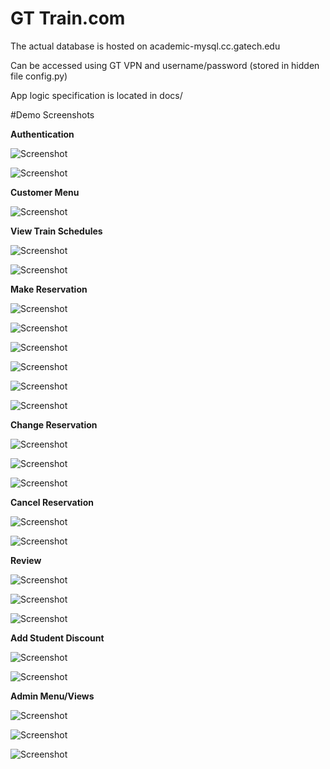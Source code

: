 # GT Train.com

The actual database is hosted on academic-mysql.cc.gatech.edu

Can be accessed using GT VPN and username/password (stored in hidden file config.py)

App logic specification is located in docs/

#Demo Screenshots


**Authentication**


![Screenshot](http://s20.postimg.org/70ful9jy5/registration.png)

![Screenshot](http://s20.postimg.org/erwkjto3h/login.png)


**Customer Menu**


![Screenshot](http://s20.postimg.org/ycb3mloot/menu.png)


**View Train Schedules**


![Screenshot](http://s20.postimg.org/9kbhfd7i5/sche.png)

![Screenshot](http://s20.postimg.org/4ztwe6d6l/sche2.png)


**Make Reservation**


![Screenshot](http://s20.postimg.org/6iyxu0fgd/reserve1.png)

![Screenshot](http://s20.postimg.org/x5beizjnh/reserve2.png)

![Screenshot](http://s20.postimg.org/5w014hikd/reserve3.png)

![Screenshot](http://s20.postimg.org/95egay6nx/reserve4.png)

![Screenshot](http://s20.postimg.org/kt8i5hvst/reserve5.png)

![Screenshot](http://s20.postimg.org/ew982f41p/reserve6.png)


**Change Reservation**


![Screenshot](http://s20.postimg.org/bj0zfpagt/update1.png)

![Screenshot](http://s20.postimg.org/4iczmx8ot/update2.png)

![Screenshot](http://s20.postimg.org/xw8q2ibel/update3.png)


**Cancel Reservation**


![Screenshot](http://s20.postimg.org/n3wwytav1/cancel1.png)

![Screenshot](http://s20.postimg.org/4pw15ou9p/cancel2.png)


**Review**


![Screenshot](http://s20.postimg.org/bdx86135p/review1.png)

![Screenshot](http://s20.postimg.org/llb64ozzx/review2.png)

![Screenshot](http://s20.postimg.org/hsw92p9vh/review3.png)


**Add Student Discount**


![Screenshot](http://s20.postimg.org/g2d817scd/school1.png)

![Screenshot](http://s20.postimg.org/olwlyz0ot/school2.png)


**Admin Menu/Views**


![Screenshot](http://s20.postimg.org/spszdq799/admin1.png)

![Screenshot](http://s20.postimg.org/j6jak9jr1/admin2.png)

![Screenshot](http://s20.postimg.org/j7t8dolkt/admin3.png)
